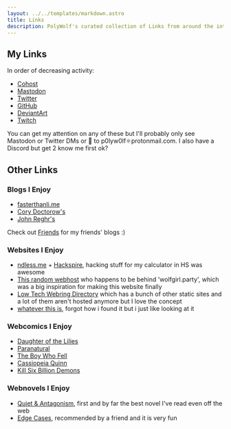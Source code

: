 ```yaml
---
layout: ../../templates/markdown.astro
title: Links
description: PolyWolf's curated collection of Links from around the internet
---
```


## My Links
In order of decreasing activity:

* [Cohost](https://cohost.org/PolyWolf)
* [Mastodon](https://social.treehouse.systems/@PolyWolf)
* [Twitter](https://twitter.com/p0lyw0lf)
* [GitHub](https://github.com/p0lyw0lf)
* [DeviantArt](https://deviantart.com/p0lyw0lf)
* [Twitch](https://twitch.tv/p0lyw0lf)

You can get my attention on any of these but I'll probably only see Mastodon or Twitter DMs or 📧 to p0lyw0lf⚛️protonmail.com. I also have a Discord but get 2 know me first ok?

## Other Links

### Blogs I Enjoy

* [fasterthanli.me](https://fasterthanli.me/)
* [Cory Doctorow's](https://pluralistic.net/)
* [John Reghr's](https://blog.regehr.org/)

Check out [Friends](/friends/) for my friends' blogs :)

### Websites I Enjoy

* [ndless.me](http://ndless.me/) + [Hackspire](https://hackspire.org/index.php?title=Main_Page), hacking stuff for my calculator in HS was awesome
* [This random webhost](https://owo.codes/) who happens to be behind 'wolfgirl.party', which was a big inspiration for making this website finally
* [Low Tech Webring Directory](https://emreed.net/LowTech_Directory.html) which has a bunch of other static sites and a lot of them aren't hosted anymore but I love the concept
* [whatever this is](https://syntacticsugarglider.com/), forgot how i found it but i just like looking at it

### Webcomics I Enjoy

* [Daughter of the Lilies](https://www.daughterofthelilies.com/dotl/part-1-a-girl-with-no-face)
* [Paranatural](https://www.paranatural.net/comic/chapter-1)
* [The Boy Who Fell](https://www.boywhofell.com/comic/ch00p00)
* [Cassiopeia Quinn](https://www.cassiopeiaquinn.com/comic/the-prize-cover)
* [Kill Six Billion Demons](https://killsixbilliondemons.com/comic/kill-six-billion-demons-chapter-1/)

### Webnovels I Enjoy

* [Quiet & Antagonism](https://quietandantagonism.com/), first and by far the best novel I've read even off the web
* [Edge Cases](https://royalroad.com/fiction/52639/edge-cases), recommended by a friend and it is very fun

